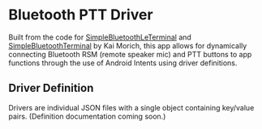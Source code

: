 # Bluetooth PTT Driver

Built from the code for [SimpleBluetoothLeTerminal](https://github.com/kai-morich/SimpleBluetoothLeTerminal) and [SimpleBluetoothTerminal](https://github.com/kai-morich/SimpleBluetoothTerminal) by Kai Morich, this app allows for dynamically connecting Bluetooth RSM (remote speaker mic) and PTT buttons to app functions through the use of Android Intents using driver definitions.

## Driver Definition

Drivers are individual JSON files with a single object containing key/value pairs. (Definition documentation coming soon.)

